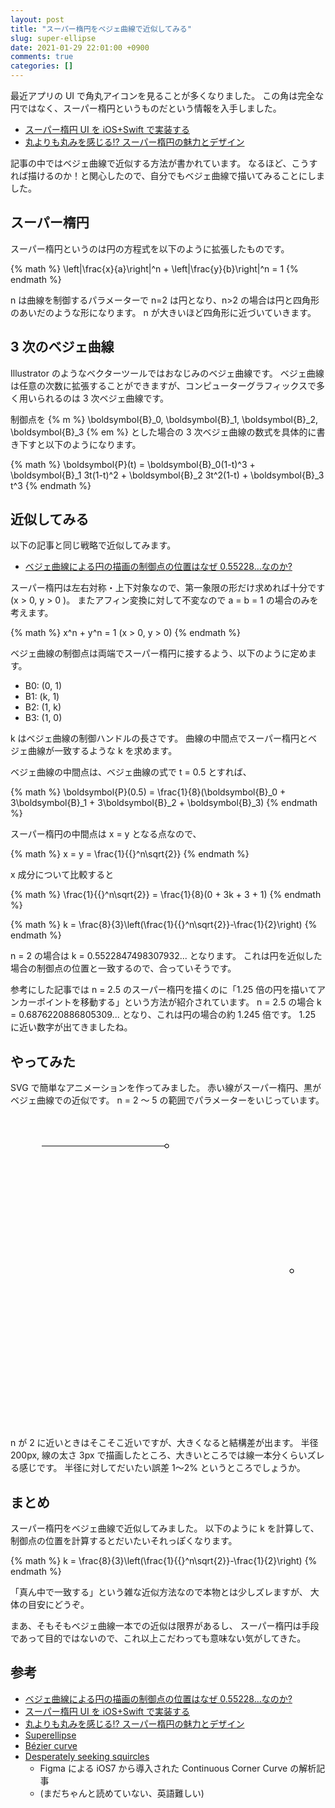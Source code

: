 ```yaml
---
layout: post
title: "スーパー楕円をベジェ曲線で近似してみる"
slug: super-ellipse
date: 2021-01-29 22:01:00 +0900
comments: true
categories: []
---
```


最近アプリの UI で角丸アイコンを見ることが多くなりました。
この角は完全な円ではなく、スーパー楕円というものだという情報を入手しました。

- [スーパー楕円 UI を iOS+Swift で実装する](https://spinners.work/posts/swift-superellipse/)
- [丸よりも丸みを感じる!? スーパー楕円の魅力とデザイン](https://www.spinners.work/posts/kudakurage-superellipse-desgin/)

記事の中ではベジェ曲線で近似する方法が書かれています。
なるほど、こうすれば描けるのか！と関心したので、自分でもベジェ曲線で描いてみることにしました。

## スーパー楕円

スーパー楕円というのは円の方程式を以下のように拡張したものです。

{% math %}
\left|\frac{x}{a}\right|^n + \left|\frac{y}{b}\right|^n = 1
{% endmath %}

n は曲線を制御するパラメーターで n=2 は円となり、n>2 の場合は円と四角形のあいだのような形になります。
n が大きいほど四角形に近づいていきます。

## 3 次のベジェ曲線

Illustrator のようなベクターツールではおなじみのベジェ曲線です。
ベジェ曲線は任意の次数に拡張することができますが、コンピューターグラフィックスで多く用いられるのは 3 次ベジェ曲線です。

制御点を {% m %} \boldsymbol{B}\_0, \boldsymbol{B}\_1, \boldsymbol{B}\_2, \boldsymbol{B}\_3 {% em %} とした場合の
3 次ベジェ曲線の数式を具体的に書き下すと以下のようになります。

{% math %}
\boldsymbol{P}(t) = \boldsymbol{B}\_0(1-t)^3 + \boldsymbol{B}\_1 3t(1-t)^2 + \boldsymbol{B}\_2 3t^2(1-t) + \boldsymbol{B}\_3 t^3
{% endmath %}

## 近似してみる

以下の記事と同じ戦略で近似してみます。

- [ベジェ曲線による円の描画の制御点の位置はなぜ 0.55228…なのか?](https://cat-in-136.github.io/2014/03/bezier-1-kappa.html)

スーパー楕円は左右対称・上下対象なので、第一象限の形だけ求めれば十分です (x > 0, y > 0 )。
またアフィン変換に対して不変なので a = b = 1 の場合のみを考えます。

{% math %}
x^n + y^n = 1 (x > 0, y > 0)
{% endmath %}

ベジェ曲線の制御点は両端でスーパー楕円に接するよう、以下のように定めます。

- B0: (0, 1)
- B1: (k, 1)
- B2: (1, k)
- B3: (1, 0)

k はベジェ曲線の制御ハンドルの長さです。
曲線の中間点でスーパー楕円とベジェ曲線が一致するような k を求めます。

ベジェ曲線の中間点は、ベジェ曲線の式で t = 0.5 とすれば、

{% math %}
\boldsymbol{P}(0.5) = \frac{1}{8}(\boldsymbol{B}\_0 + 3\boldsymbol{B}\_1 + 3\boldsymbol{B}\_2 + \boldsymbol{B}\_3)
{% endmath %}

スーパー楕円の中間点は x = y となる点なので、

{% math %}
x = y = \frac{1}{{}^n\sqrt{2}}
{% endmath %}

x 成分について比較すると

{% math %}
\frac{1}{{}^n\sqrt{2}} = \frac{1}{8}(0 + 3k + 3 + 1)
{% endmath %}

{% math %}
k = \frac{8}{3}\left(\frac{1}{{}^n\sqrt{2}}-\frac{1}{2}\right)
{% endmath %}

n = 2 の場合は k = 0.5522847498307932... となります。
これは円を近似した場合の制御点の位置と一致するので、合っていそうです。

参考にした記事では n = 2.5 のスーパー楕円を描くのに「1.25 倍の円を描いてアンカーポイントを移動する」という方法が紹介されています。
n = 2.5 の場合 k = 0.6876220886805309... となり、これは円の場合の約 1.245 倍です。
1.25 に近い数字が出てきましたね。

## やってみた

SVG で簡単なアニメーションを作ってみました。
赤い線がスーパー楕円、黒がベジェ曲線での近似です。 n = 2 〜 5 の範囲でパラメーターをいじっています。

<svg width="500" height="500" viewBox="0 0 500 500" xmlns="http://www.w3.org/2000/svg">
<path id="path" d="" stroke="black" width="3px" fill="transparent"/>
<line id="l1" x1="450" y1="250" x2="450" y2="250" stroke="black" />
<line id="l2" x1="250" y1="50" x2="50" y2="50" stroke="black" />
<circle id="p1" cx="450" cy="250" r="3" stroke="black" fill="white" />
<circle id="p2" cx="450" cy="250" r="3" stroke="black" fill="white" />
<circle id="p3" cx="250" cy="50" r="3" stroke="black" fill="white" />
<circle id="p4" cx="250" cy="50" r="3" stroke="black" fill="white" />
<polygon id="superellipse" points="" stroke="red" stroke-opacity="0.8" width="3px" fill="transparent" />

<script type="text/javascript"><![CDATA[
    var $ = function(id) {
        return document.getElementById(id);
    }
    function sign(x) {
        return x > 0 ? 1 : x < 0 ? -1 : 0;
    }

    const w = 500;
    const h = 500;
    const cx = w/2;
    const cy = h/2;

    const r = Math.min(w, h)/2 * 0.8;

    const period = 100;
    let count = 0;
    function animate() {
        const n = (count<(period/2)?count:period-count)/(period/2)*3 + 2;
        const points = [];
        for (let i = 0; i < 100; i++) {
            const t = (i/100) * (Math.PI*2)
            const x = Math.cos(t);
            const y = Math.sin(t);
            const xx = Math.pow( Math.abs(x), 2/n ) * sign(x);
            const yy = Math.pow( Math.abs(y), 2/n ) * sign(y);
            points.push(`${xx*r+cx} ${yy*r+cy}`);
        }
        $("superellipse").setAttribute("points", points.join(" "));

        const k = ( 8/3 * (1/Math.pow(2,1/n)-1/2) ) * r;
        $("path").setAttribute(
            "d",
            `M ${r+cx} ${cy}` +
            ` C ${ r+cx} ${-k+cy}, ${ k+cx} ${-r+cy}, ${   cx} ${-r+cy}` +
            ` C ${-k+cx} ${-r+cy}, ${-r+cx} ${-k+cy}, ${-r+cx} ${   cy}` +
            ` C ${-r+cx} ${ k+cy}, ${-k+cx} ${ r+cy}, ${   cx} ${ r+cy}` +
            ` C ${ k+cx} ${ r+cy}, ${ r+cx} ${ k+cy}, ${ r+cx} ${   cy}`
        );

        $("p1").setAttribute("cx",  r+cx);
        $("p1").setAttribute("cy",    cy);
        $("p2").setAttribute("cx",  r+cx);
        $("p2").setAttribute("cy", -k+cy);
        $("p3").setAttribute("cx",  k+cx);
        $("p3").setAttribute("cy", -r+cy);
        $("p4").setAttribute("cx",    cx);
        $("p4").setAttribute("cy", -r+cy);

        $("l1").setAttribute("x1",  r+cx);
        $("l1").setAttribute("y1",    cy);
        $("l1").setAttribute("x2",  r+cx);
        $("l1").setAttribute("y2", -k+cy);
        $("l2").setAttribute("x1",  k+cx);
        $("l2").setAttribute("y1", -r+cy);
        $("l2").setAttribute("x2",    cx);
        $("l2").setAttribute("y2", -r+cy);

        count = (count+1) % period;
    }

    setInterval(animate, 50);
]]></script>
</svg>

n が 2 に近いときはそこそこ近いですが、大きくなると結構差が出ます。
半径 200px, 線の太さ 3px で描画したところ、大きいところでは線一本分くらいズレる感じです。
半径に対してだいたい誤差 1〜2% というところでしょうか。

## まとめ

スーパー楕円をベジェ曲線で近似してみました。
以下のように k を計算して、制御点の位置を計算するとだいたいそれっぽくなります。

{% math %}
k = \frac{8}{3}\left(\frac{1}{{}^n\sqrt{2}}-\frac{1}{2}\right)
{% endmath %}

「真ん中で一致する」という雑な近似方法なので本物とは少しズレますが、
大体の目安にどうぞ。

まあ、そもそもベジェ曲線一本での近似は限界があるし、
スーパー楕円は手段であって目的ではないので、これ以上こだわっても意味ない気がしてきた。

## 参考

- [ベジェ曲線による円の描画の制御点の位置はなぜ 0.55228…なのか?](https://cat-in-136.github.io/2014/03/bezier-1-kappa.html)
- [スーパー楕円 UI を iOS+Swift で実装する](https://spinners.work/posts/swift-superellipse/)
- [丸よりも丸みを感じる!? スーパー楕円の魅力とデザイン](https://www.spinners.work/posts/kudakurage-superellipse-desgin/)
- [Superellipse](https://en.wikipedia.org/wiki/Superellipse)
- [Bézier curve](https://en.wikipedia.org/wiki/B%C3%A9zier_curve)
- [Desperately seeking squircles](https://www.figma.com/blog/desperately-seeking-squircles/)
  - Figma による iOS7 から導入された Continuous Corner Curve の解析記事
  - (まだちゃんと読めていない、英語難しい)
